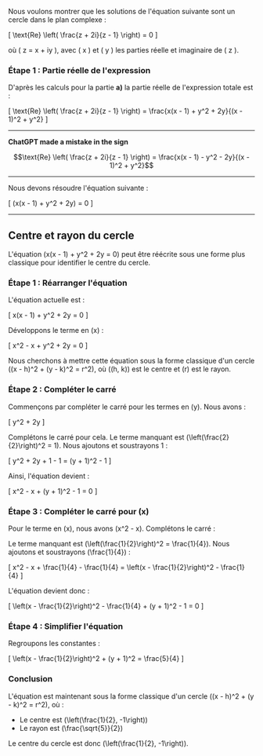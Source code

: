 Nous voulons montrer que les solutions de l'équation suivante sont un cercle dans le plan complexe :

\[
\text{Re} \left( \frac{z + 2i}{z - 1} \right) = 0
\]

où \( z = x + iy \), avec \( x \) et \( y \) les parties réelle et imaginaire de \( z \). 


### Étape 1 : Partie réelle de l'expression

D'après les calculs pour la partie **a)**
la partie réelle de l'expression totale est :

\[
\text{Re} \left( \frac{z + 2i}{z - 1} \right) 
= \frac{x(x - 1) + y^2 + 2y}{(x - 1)^2 + y^2}
\]

---

**ChatGPT made a mistake in the sign**

$$\text{Re} \left( \frac{z + 2i}{z - 1} \right) = \frac{x(x - 1) - y^2 - 2y}{(x - 1)^2 + y^2}$$

---

Nous devons résoudre l'équation suivante :

\[
 (x(x - 1) + y^2 + 2y) = 0
\]

---

## Centre et rayon du cercle
L'équation \(x(x - 1) + y^2 + 2y = 0\) peut être réécrite sous une forme plus classique pour identifier le centre du cercle.

### Étape 1 : Réarranger l'équation
L'équation actuelle est :

\[
x(x - 1) + y^2 + 2y = 0
\]

Développons le terme en \(x\) :

\[
x^2 - x + y^2 + 2y = 0
\]

Nous cherchons à mettre cette équation sous la forme classique d'un cercle \((x - h)^2 + (y - k)^2 = r^2\), où \((h, k)\) est le centre et \(r\) est le rayon.

### Étape 2 : Compléter le carré
Commençons par compléter le carré pour les termes en \(y\). Nous avons :

\[
y^2 + 2y
\]

Complétons le carré pour cela. Le terme manquant est \(\left(\frac{2}{2}\right)^2 = 1\). Nous ajoutons et soustrayons 1 :

\[
y^2 + 2y + 1 - 1 = (y + 1)^2 - 1
\]

Ainsi, l'équation devient :

\[
x^2 - x + (y + 1)^2 - 1 = 0
\]

### Étape 3 : Compléter le carré pour \(x\)
Pour le terme en \(x\), nous avons \(x^2 - x\). Complétons le carré :

Le terme manquant est \(\left(\frac{1}{2}\right)^2 = \frac{1}{4}\). Nous ajoutons et soustrayons \(\frac{1}{4}\) :

\[
x^2 - x + \frac{1}{4} - \frac{1}{4} = \left(x - \frac{1}{2}\right)^2 - \frac{1}{4}
\]

L'équation devient donc :

\[
\left(x - \frac{1}{2}\right)^2 - \frac{1}{4} + (y + 1)^2 - 1 = 0
\]

### Étape 4 : Simplifier l'équation
Regroupons les constantes :

\[
\left(x - \frac{1}{2}\right)^2 + (y + 1)^2 = \frac{5}{4}
\]

### Conclusion
L'équation est maintenant sous la forme classique d'un cercle \((x - h)^2 + (y - k)^2 = r^2\), où :


- Le centre est \(\left(\frac{1}{2}, -1\right)\)
- Le rayon est \(\frac{\sqrt{5}}{2}\)

Le centre du cercle est donc \(\left(\frac{1}{2}, -1\right)\).
